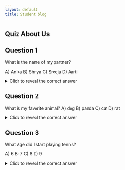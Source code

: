 ```yaml
---
layout: default
title: Student blog
---
```

## Quiz About Us
## Question 1
What is the name of my partner?

A) Anika
B) Shriya
C) Sreeja
D) Aarti

<details>
<summary>Click to reveal the correct answer</summary>
The correct answer is C) Sreeja.
</details>

## Question 2
What is my favorite animal?
A) dog
B) panda
C) cat
D) rat

<details>
<summary>Click to reveal the correct answer</summary>
The correct answer is B) panda.
</details>

## Question 3
What Age did I start playing tennis?

A) 6
B) 7
C) 8
D) 9

<details>
<summary>Click to reveal the correct answer</summary>
The correct answer is B) 7.
</details>